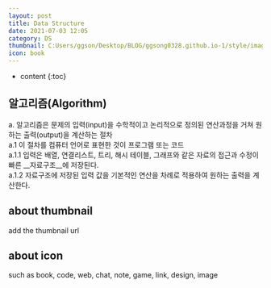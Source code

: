 ```yaml
---
layout: post
title: Data Structure
date: 2021-07-03 12:05
category: DS
thumbnail: C:Users/ggson/Desktop/BLOG/ggsong0328.github.io-1/style/image/algorithm.png
icon: book
---
```



* content
{:toc}

## 알고리즘(Algorithm)

a. 알고리즘은 문제의 입력(input)을 수학적이고 논리적으로 정의된 연산과정을 거쳐 원하는 출력(output)을 계산하는 절차  
  a.1 이 절차를 컴퓨터 언어로 표현한 것이 프로그램 또는 코드  
    a.1.1 입력은 배열, 연결리스트, 트리, 해시 테이블, 그래프와 같은 자료의 접근과 수정이 빠른 __자료구조__에 저장된다.  
    a.1.2 자료구조에 저장된 입력 값을 기본적인 연산을 차례로 적용하여 원하는 출력을 계산한다.  

## about thumbnail

add the thumbnail url

## about icon

such as book, code, web, chat, note, game, link, design, image
